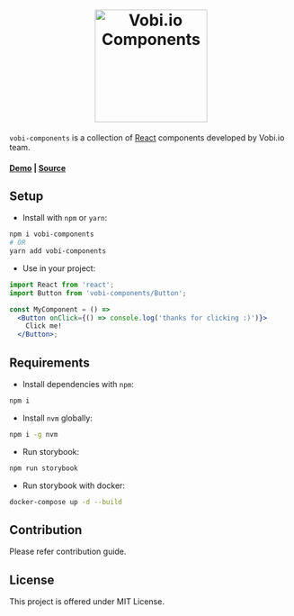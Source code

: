 <h1 style="text-align: center;">
    <a href="https://github.com/btomashvili/vobi-components">
        <img src="https://avatars0.githubusercontent.com/u/25040473?s=200&v=4" alt="Vobi.io Components" width="200px">
    </a>
</h1>

`vobi-components` is a collection of [React](https://facebook.github.io/react/) components developed by Vobi.io team.

#### [Demo](https://btomashvili.github.io/vobi-components) | [Source](https://github.com/btomashvili/vobi-components)

## Setup

* Install with `npm` or `yarn`:
```sh
npm i vobi-components
# OR
yarn add vobi-components
```

* Use in your project:

```jsx
import React from 'react';
import Button from 'vobi-components/Button';

const MyComponent = () =>
  <Button onClick={() => console.log('thanks for clicking :)')}>
    Click me!
  </Button>;
```

## Requirements
* Install dependencies with `npm`:
```sh
npm i
```

* Install `nvm` globally:
```sh
npm i -g nvm
```

* Run storybook:
```sh
npm run storybook
```

* Run storybook with docker:
```sh
docker-compose up -d --build
```


## Contribution

Please refer contribution guide.

## License

This project is offered under MIT License.